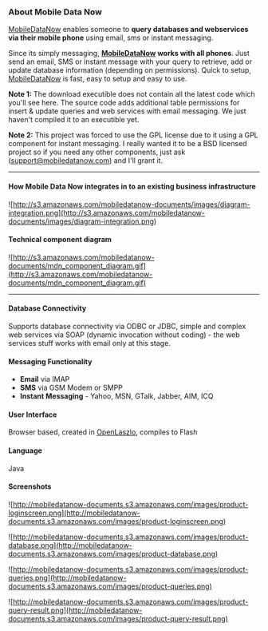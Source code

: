### About Mobile Data Now ###
[MobileDataNow](http://mobiledatanow.com) enables someone to **query databases and webservices via their mobile phone** using email, sms or instant messaging.

Since its simply messaging, **[MobileDataNow](http://mobiledatanow.com) works with all phones**. Just send an email, SMS or instant message with your query to retrieve, add or update database information (depending on permissions). Quick to setup, [MobileDataNow](http://mobiledatanow.com) is fast, easy to setup and easy to use.

**Note 1:** The download executible does not contain all the latest code which you'll see here. The source code adds additional table permissions for insert & update queries and web services with email messaging. We just haven't compiled it to an executible yet.

**Note 2:** This project was forced to use the GPL license due to it using a GPL component for instant messaging. I really wanted it to be a BSD licensed project so if you need any other components, just ask (support@mobiledatanow.com) and I'll grant it.


---

#### How Mobile Data Now integrates in to an existing business infrastructure ####
![http://s3.amazonaws.com/mobiledatanow-documents/images/diagram-integration.png](http://s3.amazonaws.com/mobiledatanow-documents/images/diagram-integration.png)

#### Technical component diagram ####
![http://s3.amazonaws.com/mobiledatanow-documents/mdn_component_diagram.gif](http://s3.amazonaws.com/mobiledatanow-documents/mdn_component_diagram.gif)

---


#### Database Connectivity ####
Supports database connectivity via ODBC or JDBC, simple and complex web services via SOAP (dynamic invocation without coding) - the web services stuff works with email only at this stage.

#### Messaging Functionality ####
  * **Email** via IMAP
  * **SMS** via GSM Modem or SMPP
  * **Instant Messaging** - Yahoo, MSN, GTalk, Jabber, AIM, ICQ

#### User Interface ####
Browser based, created in [OpenLaszlo](http://openlaszlo.org), compiles to Flash

#### Language ####
Java

#### Screenshots ####
![http://mobiledatanow-documents.s3.amazonaws.com/images/product-loginscreen.png](http://mobiledatanow-documents.s3.amazonaws.com/images/product-loginscreen.png)

![http://mobiledatanow-documents.s3.amazonaws.com/images/product-database.png](http://mobiledatanow-documents.s3.amazonaws.com/images/product-database.png)

![http://mobiledatanow-documents.s3.amazonaws.com/images/product-queries.png](http://mobiledatanow-documents.s3.amazonaws.com/images/product-queries.png)

![http://mobiledatanow-documents.s3.amazonaws.com/images/product-query-result.png](http://mobiledatanow-documents.s3.amazonaws.com/images/product-query-result.png)
